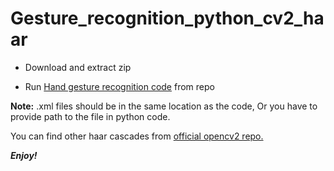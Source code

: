 # Gesture_recognition_python_cv2_haar

* Download and extract zip

* Run [Hand gesture recognition code](https://github.com/dhanuzch/Gesture_recognition_python_cv2_haar/blob/master/Hand%20Gesture%20recognition%20python_cv2_haar) from repo

**Note:** .xml files should be in the same location as the code, Or you have to provide path to the file in python code.

You can find other haar cascades from [official opencv2 repo.](https://github.com/opencv/opencv/tree/master/data/haarcascades)

***Enjoy!***


